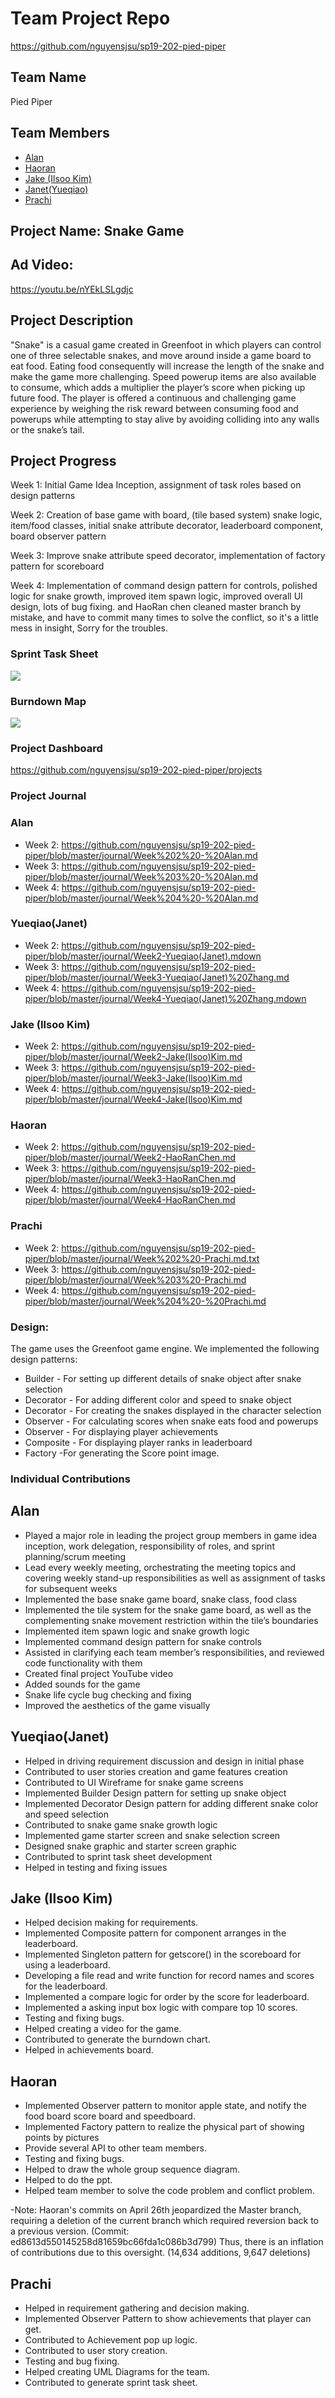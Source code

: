 # Team Project Repo 
https://github.com/nguyensjsu/sp19-202-pied-piper

## Team Name
Pied Piper

## Team Members

* [Alan](https://github.com/athsueh)
* [Haoran](https://github.com/HaoRanChen123)
* [Jake (Ilsoo Kim)](https://github.com/jake-ilsoo-kim)
* [Janet(Yueqiao)](https://github.com/treetree0211)
* [Prachi](https://github.com/PrachiJanI13)

## Project Name: Snake Game

## Ad Video:
https://youtu.be/nYEkLSLgdjc

## Project Description
"Snake" is a casual game created in Greenfoot in which players can control one of three selectable snakes, and move around inside a game board to eat food. Eating food consequently will increase the length of the snake and make the game more challenging. Speed powerup items are also available to consume, which adds a multiplier the player’s score when picking up future food. The player is offered a continuous and challenging game experience by weighing the risk reward between consuming food and powerups while attempting to stay alive by avoiding colliding into any walls or the snake’s tail.

## Project Progress 
Week 1: Initial Game Idea Inception, assignment of task roles based on design patterns

Week 2: Creation of base game with board, (tile based system) snake logic, item/food classes, initial snake attribute decorator, leaderboard component, board observer pattern

Week 3: Improve snake attribute speed decorator, implementation of factory pattern for scoreboard

Week 4: Implementation of command design pattern for controls, polished logic for snake growth, improved item spawn logic, improved overall UI design, lots of bug fixing. and HaoRan chen cleaned master branch by mistake, and have to commit many times to solve the conflict, so it's a little mess in insight, Sorry for the troubles.

### Sprint Task Sheet
![](https://github.com/nguyensjsu/sp19-202-pied-piper/blob/master/docs/Sprint%20Task%20Sheet.PNG)

### Burndown Map
![](https://github.com/nguyensjsu/sp19-202-pied-piper/blob/master/docs/burndownchart.PNG)

### Project Dashboard
https://github.com/nguyensjsu/sp19-202-pied-piper/projects

### Project Journal
### Alan
- Week 2: https://github.com/nguyensjsu/sp19-202-pied-piper/blob/master/journal/Week%202%20-%20Alan.md
- Week 3: https://github.com/nguyensjsu/sp19-202-pied-piper/blob/master/journal/Week%203%20-%20Alan.md
- Week 4: https://github.com/nguyensjsu/sp19-202-pied-piper/blob/master/journal/Week%204%20-%20Alan.md
### Yueqiao(Janet)
- Week 2: https://github.com/nguyensjsu/sp19-202-pied-piper/blob/master/journal/Week2-Yueqiao(Janet).mdown
- Week 3: https://github.com/nguyensjsu/sp19-202-pied-piper/blob/master/journal/Week3-Yueqiao(Janet)%20Zhang.md
- Week 4: https://github.com/nguyensjsu/sp19-202-pied-piper/blob/master/journal/Week4-Yueqiao(Janet)%20Zhang.mdown
### Jake (Ilsoo Kim)
- Week 2: https://github.com/nguyensjsu/sp19-202-pied-piper/blob/master/journal/Week2-Jake(Ilsoo)Kim.md
- Week 3: https://github.com/nguyensjsu/sp19-202-pied-piper/blob/master/journal/Week3-Jake(Ilsoo)Kim.md
- Week 4: https://github.com/nguyensjsu/sp19-202-pied-piper/blob/master/journal/Week4-Jake(Ilsoo)Kim.md
### Haoran
- Week 2: https://github.com/nguyensjsu/sp19-202-pied-piper/blob/master/journal/Week2-HaoRanChen.md
- Week 3: https://github.com/nguyensjsu/sp19-202-pied-piper/blob/master/journal/Week3-HaoRanChen.md
- Week 4: https://github.com/nguyensjsu/sp19-202-pied-piper/blob/master/journal/Week4-HaoRanChen.md
### Prachi
- Week 2: https://github.com/nguyensjsu/sp19-202-pied-piper/blob/master/journal/Week%202%20-Prachi.md.txt
- Week 3: https://github.com/nguyensjsu/sp19-202-pied-piper/blob/master/journal/Week%203%20-Prachi.md
- Week 4: https://github.com/nguyensjsu/sp19-202-pied-piper/blob/master/journal/Week%204%20-%20Prachi.md

### Design:
The game uses the Greenfoot game engine. We implemented the following design patterns:
- Builder - For setting up different details of snake object after snake selection
- Decorator - For adding different color and speed to snake object
- Decorator - For creating the snakes displayed in the character selection 
- Observer - For calculating scores when snake eats food and powerups
- Observer - For displaying player achievements
- Composite - For displaying player ranks in leaderboard
- Factory -For generating the Score point image.


### Individual Contributions

## Alan
- Played a major role in leading the project group members in game idea inception, work delegation, responsibility of roles, and sprint planning/scrum meeting
- Lead every weekly meeting, orchestrating the meeting topics and covering weekly stand-up responsibilities as well as assignment of tasks for subsequent weeks
- Implemented the base snake game board, snake class, food class
- Implemented the tile system for the snake game board, as well as the complementing snake movement restriction within the tile’s boundaries
- Implemented item spawn logic and snake growth logic
- Implemented command design pattern for snake controls
- Assisted in clarifying each team member’s responsibilities, and reviewed code functionality with them
- Created final project YouTube video
- Added sounds for the game
- Snake life cycle bug checking and fixing
- Improved the aesthetics of the game visually
       
## Yueqiao(Janet)
- Helped in driving requirement discussion and design in initial phase
- Contributed to user stories creation and game features creation
- Contributed to UI Wireframe for snake game screens
- Implemented Builder Design pattern for setting up snake object
- Implemented Decorator Design pattern for adding different snake color and speed selection
- Contributed to snake game snake growth logic
- Implemented game starter screen and snake selection screen 
- Designed snake graphic and starter screen graphic
- Contributed to sprint task sheet development
- Helped in testing and fixing issues



## Jake (Ilsoo Kim)
- Helped decision making for requirements.
- Implemented Composite pattern for component arranges in the leaderboard.
- Implemented Singleton pattern for getscore() in the scoreboard for using a leaderboard.
- Developing a file read and write function for record names and scores for the leaderboard. 
- Implemented a compare logic for order by the score for leaderboard. 
- Implemented a asking input box logic with compare top 10 scores.
- Testing and fixing bugs.
- Helped creating a video for the game.
- Contributed to generate the burndown chart. 
- Helped in achievements board.


## Haoran
- Implemented Observer pattern  to monitor apple state, and notify the food board score board and speedboard.
- Implemented Factory pattern to realize the physical part of showing points by pictures
- Provide several API to other team members.
- Testing and fixing bugs.
- Helped to draw the whole group sequence diagram.
- Helped to do the ppt.
- Helped team member to solve the code problem and conflict problem.

-Note: Haoran's commits on April 26th jeopardized the Master branch, requiring a deletion of the current branch which required reversion back to a previous version. (Commit: ed8613d550145258d81659bc66fda1c086b3d799) Thus, there is an inflation of contributions due to this oversight. (14,634 additions,  9,647 deletions)
      

## Prachi
- Helped in requirement gathering and decision making.
- Implemented Observer Pattern to show achievements that player can get.
- Contributed to Achievement pop up logic.
- Contributed to user story creation.
- Testing and bug fixing.
- Helped creating UML Diagrams for the team.
- Contributed to generate sprint task sheet.


